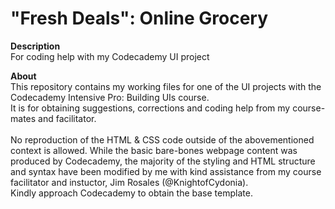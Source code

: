 # "Fresh Deals": Online Grocery 
<strong>Description</strong><br />
For coding help with my Codecademy UI project

<strong>About</strong><br />
This repository contains my working files for one of the UI projects with the Codecademy Intensive Pro: Building UIs course.<br />
It is for obtaining suggestions, corrections and coding help from my course-mates and facilitator.<br /><br />
No reproduction of the HTML & CSS code outside of the abovementioned context is allowed. While the basic bare-bones webpage content was produced by Codecademy, the majority of the styling and HTML structure and syntax have been modified by me with kind assistance from my course facilitator and instuctor, Jim Rosales (@KnightofCydonia).<br />
Kindly approach Codecademy to obtain the base template.
